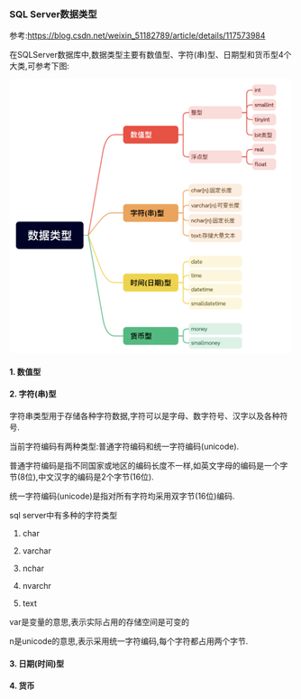 ### SQL Server数据类型

参考:https://blog.csdn.net/weixin_51182789/article/details/117573984

在SQLServer数据库中,数据类型主要有数值型、字符(串)型、日期型和货币型4个大类,可参考下图:

<img src="./images/i1.png" width="500" />

#### 1. 数值型

#### 2. 字符(串)型

字符串类型用于存储各种字符数据,字符可以是字母、数字符号、汉字以及各种符号.

当前字符编码有两种类型:普通字符编码和统一字符编码(unicode).

普通字符编码是指不同国家或地区的编码长度不一样,如英文字母的编码是一个字节(8位),中文汉字的编码是2个字节(16位).

统一字符编码(unicode)是指对所有字符均采用双字节(16位)编码.

sql server中有多种的字符类型

1. char

2. varchar

3. nchar

4. nvarchr

5. text

var是变量的意思,表示实际占用的存储空间是可变的

n是unicode的意思,表示采用统一字符编码,每个字符都占用两个字节.

#### 3. 日期(时间)型

#### 4. 货币